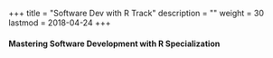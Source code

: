 +++
title = "Software Dev with R Track"
description = ""
weight = 30
lastmod = 2018-04-24
+++

#### Mastering Software Development with R Specialization